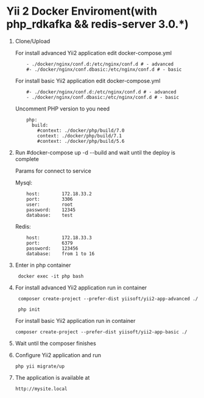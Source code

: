Yii 2 Docker Enviroment(with php_rdkafka && redis-server 3.0.*)
===============================

1. Clone/Upload

      For install advanced Yii2 application edit docker-compose.yml
           
           - ./docker/nginx/conf.d:/etc/nginx/conf.d # - advanced
           #- ./docker/nginx/conf.dbasic:/etc/nginx/conf.d # - basic
       
      For install basic Yii2 application edit docker-compose.yml
           
           #- ./docker/nginx/conf.d:/etc/nginx/conf.d # - advanced
           - ./docker/nginx/conf.dbasic:/etc/nginx/conf.d # - basic   
       
      Uncomment PHP version to you need
           
           php:
             build:
               #context: ./docker/php/build/7.0
               context: ./docker/php/build/7.1
               #context: ./docker/php/build/5.6
       
2. Run #docker-compose up -d --build and wait until the deploy is complete
       
   Params for connect to service
       
   Mysql:
   
           host:        172.18.33.2
           port:        3306
           user:        root
           password:    12345
           database:    test
       
   Redis:
   
           host:        172.18.33.3
           port:        6379
           password:    123456
           database:    from 1 to 16

3. Enter in php container 
        
        docker exec -it php bash

4. For install advanced Yii2 application run in container 
    
        composer create-project --prefer-dist yiisoft/yii2-app-advanced ./
        
        php init
        
   For install basic Yii2 application run in container 
   
       composer create-project --prefer-dist yiisoft/yii2-app-basic ./

5. Wait until the composer finishes

6. Configure Yii2 application and run
      
       php yii migrate/up

7. The application is available at 

       http://mysite.local
